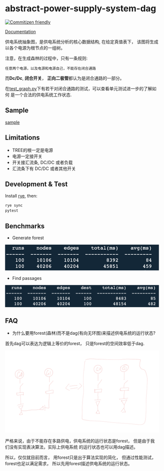 # abstract-power-supply-system-dag

[![Commitizen friendly](https://img.shields.io/badge/commitizen-friendly-brightgreen.svg)](http://commitizen.github.io/cz-cli/)

[Documentation](https://xiechao06.github.io/abstract-power-supply-system-dag/apssdag.html)

供电系统抽象图，是供电系统分析的核心数据结构, 在给定真值表下， 该图将生成以各个电源为根节点的一组树。

注意，在生成森林的过程中，只有一条规则:

```text
任意两个电源，以及电源和电源自己，不能存在闭合通路
```

而**Dc/Dc**, **闭合开关**， **正向二极管**都认为是闭合通路的一部分。

在[test_graph.py](./tests/test_graph.py)下有若干对闭合通路的测试，可以查看单元测试进一步的了解如何
是一个合法的供电系统工作状态.

## Sample

[sample](./sample.py)

## Limitations

- TREE的根一定是电源
- 电源一定接开关
- 开关接汇流条, DC/DC 或者负载
- 汇流条下有 DC/DC 或者其他开关

## Development & Test

Install [rye](https://rye-up.com/guide/installation/), then:

```bash
rye sync
pytest
```

## Benchmarks

- Generate forest

![gen forest benchmark](assets/gen_forest_bench.png)

- Find passages

![find passages benchmark](assets/find_passsages_bench.png)

## FAQ

- 为什么要用forest(森林)而不是dag(有向无环图)来描述供电系统的运行状态?

首先dag可以表达为逻辑上等价的forest， 只是forest的空间效率低于dag.

![Alt text](assets/forest_vs_dag.jpg)

严格来说，由于不能存在多路供电，供电系统的运行状态是forest， 但是由于我们没有实现表决算法，实际上供电系统
的运行状态也可以用dag描述。

所以，仅仅就目前而言， 用forest只是出于算法实现的简化， 但通过性能测试，forest也足以满足需求， 所以先用forest描述供电系统的运行状态。
